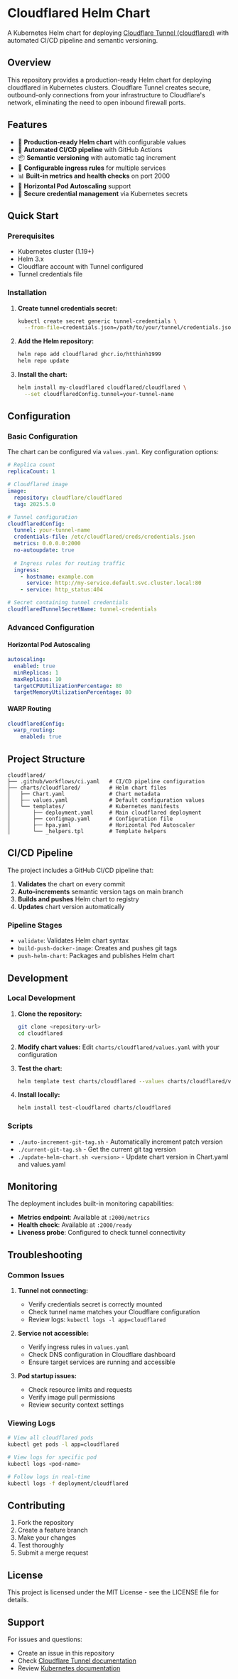 # Cloudflared Helm Chart

A Kubernetes Helm chart for deploying [Cloudflare Tunnel (cloudflared)](https://developers.cloudflare.com/cloudflare-one/connections/connect-apps/) with automated CI/CD pipeline and semantic versioning.

## Overview

This repository provides a production-ready Helm chart for deploying cloudflared in Kubernetes clusters. Cloudflare Tunnel creates secure, outbound-only connections from your infrastructure to Cloudflare's network, eliminating the need to open inbound firewall ports.

## Features

- 🚀 **Production-ready Helm chart** with configurable values
- 🔄 **Automated CI/CD pipeline** with GitHub Actions
- 📦 **Semantic versioning** with automatic tag increment
- 🔧 **Configurable ingress rules** for multiple services
- 📊 **Built-in metrics and health checks** on port 2000
- 🔄 **Horizontal Pod Autoscaling** support
- 🔐 **Secure credential management** via Kubernetes secrets

## Quick Start

### Prerequisites

- Kubernetes cluster (1.19+)
- Helm 3.x
- Cloudflare account with Tunnel configured
- Tunnel credentials file

### Installation

1. **Create tunnel credentials secret:**
   ```bash
   kubectl create secret generic tunnel-credentials \
     --from-file=credentials.json=/path/to/your/tunnel/credentials.json
   ```

2. **Add the Helm repository:**
   ```bash
   helm repo add cloudflared ghcr.io/htthinh1999
   helm repo update
   ```

3. **Install the chart:**
   ```bash
   helm install my-cloudflared cloudflared/cloudflared \
     --set cloudflaredConfig.tunnel=your-tunnel-name
   ```

## Configuration

### Basic Configuration

The chart can be configured via `values.yaml`. Key configuration options:

```yaml
# Replica count
replicaCount: 1

# Cloudflared image
image:
  repository: cloudflare/cloudflared
  tag: 2025.5.0

# Tunnel configuration
cloudflaredConfig:
  tunnel: your-tunnel-name
  credentials-file: /etc/cloudflared/creds/credentials.json
  metrics: 0.0.0.0:2000
  no-autoupdate: true
  
  # Ingress rules for routing traffic
  ingress:
    - hostname: example.com
      service: http://my-service.default.svc.cluster.local:80
    - service: http_status:404

# Secret containing tunnel credentials
cloudflaredTunnelSecretName: tunnel-credentials
```

### Advanced Configuration

#### Horizontal Pod Autoscaling
```yaml
autoscaling:
  enabled: true
  minReplicas: 1
  maxReplicas: 10
  targetCPUUtilizationPercentage: 80
  targetMemoryUtilizationPercentage: 80
```

#### WARP Routing
```yaml
cloudflaredConfig:
  warp_routing:
    enabled: true
```

## Project Structure

```
cloudflared/
├── .github/workflows/ci.yaml   # CI/CD pipeline configuration
├── charts/cloudflared/         # Helm chart files
│   ├── Chart.yaml              # Chart metadata
│   ├── values.yaml             # Default configuration values
│   └── templates/              # Kubernetes manifests
│       ├── deployment.yaml     # Main cloudflared deployment
│       ├── configmap.yaml      # Configuration file
│       ├── hpa.yaml            # Horizontal Pod Autoscaler
│       └── _helpers.tpl        # Template helpers
```

## CI/CD Pipeline

The project includes a GitHub CI/CD pipeline that:

1. **Validates** the chart on every commit
2. **Auto-increments** semantic version tags on main branch
3. **Builds and pushes** Helm chart to registry
4. **Updates** chart version automatically

### Pipeline Stages

- `validate`: Validates Helm chart syntax
- `build-push-docker-image`: Creates and pushes git tags
- `push-helm-chart`: Packages and publishes Helm chart

## Development

### Local Development

1. **Clone the repository:**
   ```bash
   git clone <repository-url>
   cd cloudflared
   ```

2. **Modify chart values:**
   Edit `charts/cloudflared/values.yaml` with your configuration

3. **Test the chart:**
   ```bash
   helm template test charts/cloudflared --values charts/cloudflared/values.yaml
   ```

4. **Install locally:**
   ```bash
   helm install test-cloudflared charts/cloudflared
   ```

### Scripts

- `./auto-increment-git-tag.sh` - Automatically increment patch version
- `./current-git-tag.sh` - Get the current git tag version
- `./update-helm-chart.sh <version>` - Update chart version in Chart.yaml and values.yaml

## Monitoring

The deployment includes built-in monitoring capabilities:

- **Metrics endpoint**: Available at `:2000/metrics`
- **Health check**: Available at `:2000/ready`
- **Liveness probe**: Configured to check tunnel connectivity

## Troubleshooting

### Common Issues

1. **Tunnel not connecting:**
   - Verify credentials secret is correctly mounted
   - Check tunnel name matches your Cloudflare configuration
   - Review logs: `kubectl logs -l app=cloudflared`

2. **Service not accessible:**
   - Verify ingress rules in `values.yaml`
   - Check DNS configuration in Cloudflare dashboard
   - Ensure target services are running and accessible

3. **Pod startup issues:**
   - Check resource limits and requests
   - Verify image pull permissions
   - Review security context settings

### Viewing Logs

```bash
# View all cloudflared pods
kubectl get pods -l app=cloudflared

# View logs for specific pod
kubectl logs <pod-name>

# Follow logs in real-time
kubectl logs -f deployment/cloudflared
```

## Contributing

1. Fork the repository
2. Create a feature branch
3. Make your changes
4. Test thoroughly
5. Submit a merge request

## License

This project is licensed under the MIT License - see the LICENSE file for details.

## Support

For issues and questions:
- Create an issue in this repository
- Check [Cloudflare Tunnel documentation](https://developers.cloudflare.com/cloudflare-one/connections/connect-apps/)
- Review [Kubernetes documentation](https://kubernetes.io/docs/)
